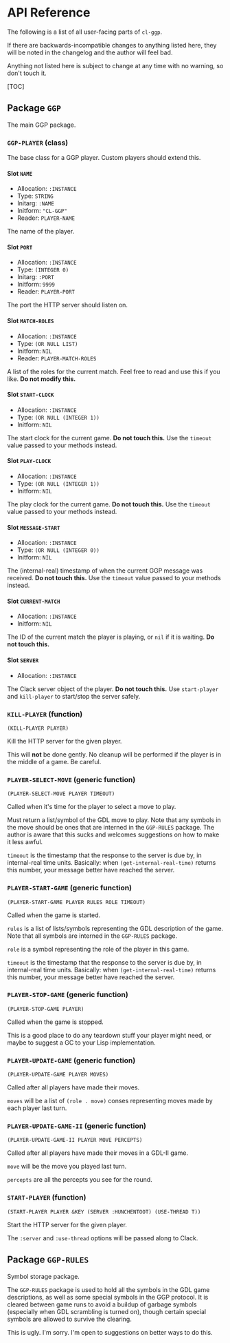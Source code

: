 # API Reference

The following is a list of all user-facing parts of `cl-ggp`.

If there are backwards-incompatible changes to anything listed here, they will
be noted in the changelog and the author will feel bad.

Anything not listed here is subject to change at any time with no warning, so
don't touch it.

[TOC]

## Package `GGP`

The main GGP package.

### `GGP-PLAYER` (class)

The base class for a GGP player.  Custom players should extend this.

#### Slot `NAME`

* Allocation: `:INSTANCE`
* Type: `STRING`
* Initarg: `:NAME`
* Initform: `"CL-GGP"`
* Reader: `PLAYER-NAME`

The name of the player.

#### Slot `PORT`

* Allocation: `:INSTANCE`
* Type: `(INTEGER 0)`
* Initarg: `:PORT`
* Initform: `9999`
* Reader: `PLAYER-PORT`

The port the HTTP server should listen on.

#### Slot `MATCH-ROLES`

* Allocation: `:INSTANCE`
* Type: `(OR NULL LIST)`
* Initform: `NIL`
* Reader: `PLAYER-MATCH-ROLES`

A list of the roles for the current match.  Feel free to read and use this if you like.  **Do not modify this.**

#### Slot `START-CLOCK`

* Allocation: `:INSTANCE`
* Type: `(OR NULL (INTEGER 1))`
* Initform: `NIL`

The start clock for the current game.  **Do not touch this.**  Use the `timeout` value passed to your methods instead.

#### Slot `PLAY-CLOCK`

* Allocation: `:INSTANCE`
* Type: `(OR NULL (INTEGER 1))`
* Initform: `NIL`

The play clock for the current game.  **Do not touch this.**  Use the `timeout` value passed to your methods instead.

#### Slot `MESSAGE-START`

* Allocation: `:INSTANCE`
* Type: `(OR NULL (INTEGER 0))`
* Initform: `NIL`

The (internal-real) timestamp of when the current GGP message was received.  **Do not touch this.**  Use the `timeout` value passed to your methods instead.

#### Slot `CURRENT-MATCH`

* Allocation: `:INSTANCE`
* Initform: `NIL`

The ID of the current match the player is playing, or `nil` if it is waiting.  **Do not touch this.**

#### Slot `SERVER`

* Allocation: `:INSTANCE`

The Clack server object of the player.  **Do not touch this.**  Use `start-player` and `kill-player` to start/stop the server safely.

### `KILL-PLAYER` (function)

    (KILL-PLAYER PLAYER)

Kill the HTTP server for the given player.

  This will **not** be done gently.  No cleanup will be performed if the player
  is in the middle of a game.  Be careful.

  

### `PLAYER-SELECT-MOVE` (generic function)

    (PLAYER-SELECT-MOVE PLAYER TIMEOUT)

Called when it's time for the player to select a move to play.

  Must return a list/symbol of the GDL move to play.  Note that any symbols in
  the move should be ones that are interned in the `GGP-RULES` package.  The
  author is aware that this sucks and welcomes suggestions on how to make it
  less awful.

  `timeout` is the timestamp that the response to the server is due by, in
  internal-real time units.  Basically: when `(get-internal-real-time)` returns
  this number, your message better have reached the server.

  

### `PLAYER-START-GAME` (generic function)

    (PLAYER-START-GAME PLAYER RULES ROLE TIMEOUT)

Called when the game is started.

  `rules` is a list of lists/symbols representing the GDL description of the
  game.  Note that all symbols are interned in the `GGP-RULES` package.

  `role` is a symbol representing the role of the player in this game.

  `timeout` is the timestamp that the response to the server is due by, in
  internal-real time units.  Basically: when `(get-internal-real-time)` returns
  this number, your message better have reached the server.

  

### `PLAYER-STOP-GAME` (generic function)

    (PLAYER-STOP-GAME PLAYER)

Called when the game is stopped.

  This is a good place to do any teardown stuff your player might need, or maybe
  to suggest a GC to your Lisp implementation.

  

### `PLAYER-UPDATE-GAME` (generic function)

    (PLAYER-UPDATE-GAME PLAYER MOVES)

Called after all players have made their moves.

  `moves` will be a list of `(role . move)` conses representing moves made by
  each player last turn.

  

### `PLAYER-UPDATE-GAME-II` (generic function)

    (PLAYER-UPDATE-GAME-II PLAYER MOVE PERCEPTS)

Called after all players have made their moves in a GDL-II game.

  `move` will be the move you played last turn.

  `percepts` are all the percepts you see for the round.

  

### `START-PLAYER` (function)

    (START-PLAYER PLAYER &KEY (SERVER :HUNCHENTOOT) (USE-THREAD T))

Start the HTTP server for the given player.

  The `:server` and `:use-thread` options will be passed along to Clack.

  

## Package `GGP-RULES`

Symbol storage package.

  The `GGP-RULES` package is used to hold all the symbols in the GDL game
  descriptions, as well as some special symbols in the GGP protocol.  It is
  cleared between game runs to avoid a buildup of garbage symbols (especially
  when GDL scrambling is turned on), though certain special symbols are allowed
  to survive the clearing.

  This is ugly.  I'm sorry.  I'm open to suggestions on better ways to do this.

  

